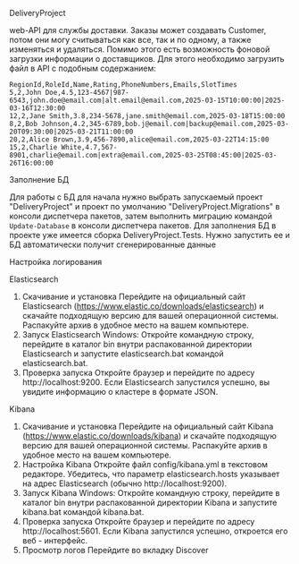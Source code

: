 DeliveryProject

web-API для службы доставки. Заказы может создавать Customer, потом они могу считываться как все, так и по одному, а также изменяться и удаляться. 
Помимо этого есть возможность фоновой загрузки информации о доставщиков. Для этого необходимо загрузить файл в API  с подобным содержанием:

```
RegionId,RoleId,Name,Rating,PhoneNumbers,Emails,SlotTimes
5,2,John Doe,4.5,123-4567|987-6543,john.doe@email.com|alt.email@email.com,2025-03-15T10:00:00|2025-03-16T12:30:00
12,2,Jane Smith,3.8,234-5678,jane.smith@email.com,2025-03-18T15:00:00
8,2,Bob Johnson,4.2,345-6789,bob.j@email.com|backup@email.com,2025-03-20T09:30:00|2025-03-21T11:00:00
20,2,Alice Brown,3.9,456-7890,alice@email.com,2025-03-22T14:15:00
15,2,Charlie White,4.7,567-8901,charlie@email.com|extra@email.com,2025-03-25T08:45:00|2025-03-26T16:00:00
```


Заполнение БД

Для работы с БД для начала нужно выбрать запускаемый проект "DeliveryProject" и проект по умолчанию "DeliveryProject.Migrations" в консоли диспетчера пакетов, затем выполнить миграцию командой `Update-Database` в консоли диспетчера пакетов. Для заполнения БД в проекте уже имеется сборка DeliveryProject.Tests. Нужно запустить ее и БД автоматически получит сгенерированные данные


Настройка логирования

Elasticsearch
1. Скачивание и установка
Перейдите на официальный сайт Elasticsearch (https://www.elastic.co/downloads/elasticsearch) и скачайте подходящую версию для вашей операционной системы.
Распакуйте архив в удобное место на вашем компьютере.
2. Запуск Elasticsearch
Windows: Откройте командную строку, перейдите в каталог bin внутри распакованной директории Elasticsearch и запустите elasticsearch.bat командой elasticsearch.bat.
3. Проверка запуска
Откройте браузер и перейдите по адресу http://localhost:9200. Если Elasticsearch запустился успешно, вы увидите информацию о кластере в формате JSON.

Kibana
1. Скачивание и установка
Перейдите на официальный сайт Kibana (https://www.elastic.co/downloads/kibana) и скачайте подходящую версию для вашей операционной системы.
Распакуйте архив в удобное место на вашем компьютере.
2. Настройка Kibana
Откройте файл config/kibana.yml в текстовом редакторе.
Убедитесь, что параметр elasticsearch.hosts указывает на адрес Elasticsearch (обычно http://localhost:9200).
3. Запуск Kibana
Windows: Откройте командную строку, перейдите в каталог bin внутри распакованной директории Kibana и запустите kibana.bat командой kibana.bat.
4. Проверка запуска
Откройте браузер и перейдите по адресу http://localhost:5601. Если Kibana запустился успешно, откроется его веб - интерфейс.
5. Просмотр логов
Перейдите во вкладку Discover
